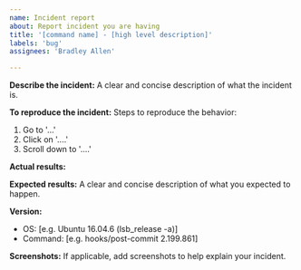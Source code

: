 ```yaml
---
name: Incident report
about: Report incident you are having
title: '[command name] - [high level description]'
labels: 'bug'
assignees: 'Bradley Allen'

---
```


**Describe the incident:**
A clear and concise description of what the incident is.

**To reproduce the incident:**
Steps to reproduce the behavior:
1. Go to '...'
2. Click on '....'
3. Scroll down to '....'

**Actual results:**

**Expected results:**
A clear and concise description of what you expected to happen.

**Version:**
 - OS: [e.g. Ubuntu 16.04.6 (lsb_release -a)]
 - Command: [e.g. hooks/post-commit  2.199.861]

**Screenshots:**
If applicable, add screenshots to help explain your incident.
